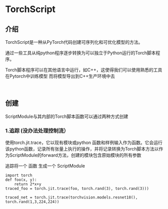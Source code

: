 # TorchScript

## 介绍
TorchScript是一种从PyTorch代码创建可序列化和可优化模型的方法。

通过一些工具从纯python程序逐步转换为可以独立于Python运行的Torch脚本程序。

Torch脚本程序可以在其他语言中运行，如C++，这使得我们可以使用熟悉的工具在Pytorch中训练模型 而将模型导出到C++生产环境中去


<br>

## 创建
ScriptModule与其内部的Torch脚本函数可以通过两种方式创建

### 1.追踪 (没办法处理控制流）
使用torch.jit.trace，它以现有模块或python
函数和样例输入作为函数。它会运行该python函数，记录所有张量上执行的操作，并将记录转换为Torch脚本方法以作为ScriptModule的forward方法，创建的模块包含原始模块的所有参数

追踪将一个 函数 生成一个 ScriptModule

```
import torch 
def foo(x, y):
    return 2*x+y
traced_foo = torch.jit.trace(foo, torch.rand(3), torch.rand(3)))

traced_net = torch.jit.trace(torchvision.models.resnet18(), torch.rand(1,3,224,224))
``` 

